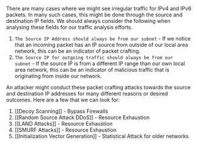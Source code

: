 There are many cases where we might see irregular traffic for IPv4 and IPv6 packets. In many such cases, this might be done through the source and destination IP fields. We should always consider the following when analysing these fields for our traffic analysis efforts.

1. `The Source IP Address should always be from our subnet` - If we notice that an incoming packet has an IP source from outside of our local area network, this can be an indicator of packet crafting.
2. `The Source IP for outgoing traffic should always be from our subnet` - If the source IP is from a different IP range than our own local area network, this can be an indicator of malicious traffic that is originating from inside our network.

An attacker might conduct these packet crafting attacks towards the source and destination IP addresses for many different reasons or desired outcomes. Here are a few that we can look for:

1. [[Decoy Scanning]] - Bypass Firewalls
2. [[Random Source Attack DDoS]] - Resource Exhaustion 
3. [[LAND Attacks]] - Resource Exhaustion 
4. [[SMURF Attacks]] - Resource Exhaustion 
5. [[Initialization Vector Generation]] - Statistical Attack for older networks